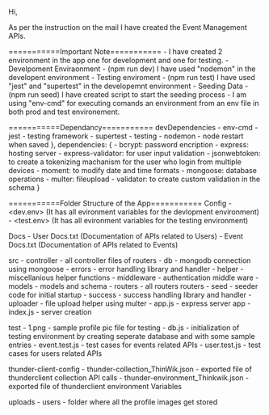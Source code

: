 Hi,

As per the instruction on the mail I have created the Event Management APIs.

===========Important Note===========
    - I have created 2 environment in the app one for development and one for testing.
    - Develpoment Enviraonment - (npm run dev)
        I have used "nodemon" in the developent environment
    - Testing enviroment - (npm run test)
        I have used "jest" and "supertest" in the developemnt environment
    - Seeding Data - (npm run seed)
        I have created script to start the seeding process
    - I am using "env-cmd" for executing comands an environment from an env file in both prod and test environement.

===========Dependancy===========
devDependencies
     - env-cmd
     - jest - testing framework 
     - supertest - testing
     - nodemon - node restart when saved
  },
  dependencies: {
     - bcrypt: password encription
     - express: hosting server
     - express-validator: for user input validation
     - jsonwebtoken: to create a tokenizing machanism for the user who login from multiple devices
     - moment: to modify date and time formats
     - mongoose: database operations
     - multer: fileupload
     - validator: to create custom validation in the schema 
  }

===========Folder Structure of the App===========
Config
    - <dev.env> (It has all evironment variables for the devlopment environment)
    - <test.env> (It has all evironment variables for the testing environment)

Docs
    - User Docs.txt (Documentation of APIs related to Users)
    - Event Docs.txt (Documentation of APIs related to Events)

src
    - controller - all controller files of routers
    - db - mongodb connection using mongoose
    - errors - error handling library and handler
    - helper - miscellanious helper functions
    - middleware - authentication middle ware
    - models - models and schema
    - routers - all routers routers
    - seed - seeder code for initial startup
    - success - success handling library and handler
    - uploader - file upload helper using multer
    - app.js - express server app
    - index.js - server creation

test
    - 1.png - sample profile pic file for testing
    - db.js - initialization of testing environment by creating seperate database and with some sample entries
    - event.test.js - test cases for events related APIs
    - user.test.js - test cases for users related APIs

thunder-client-config
    - thunder-collection_ThinWik.json - exported file of thunderclient collection API calls
    - thunder-environment_Thinkwik.json - exported file of thunderclient environment Variables

uploads
    - users - folder where all the profile images get stored